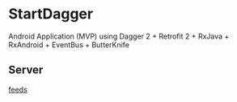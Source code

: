 # StartDagger
Android Application (MVP) using Dagger 2 + Retrofit 2 + RxJava + RxAndroid + EventBus + ButterKnife

## Server

[feeds](https://github.com/prongbang/feeds)
